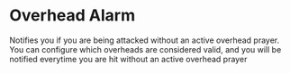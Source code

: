 # Overhead Alarm

Notifies you if you are being attacked without an active overhead prayer. You can configure which overheads are considered valid, and you will be notified everytime you are hit without an active overhead prayer
